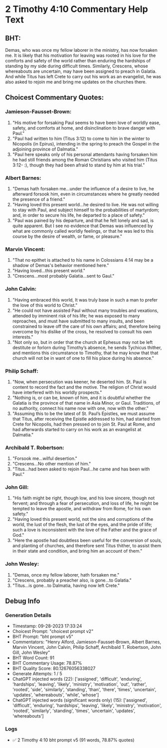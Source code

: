 # 2 Timothy 4:10 Commentary Help Text

## BHT:
Demas, who was once my fellow laborer in the ministry, has now forsaken me. It is likely that his motivation for leaving was rooted in his love for the comforts and safety of the world rather than enduring the hardships of standing by my side during difficult times. Similarly, Crescens, whose whereabouts are uncertain, may have been assigned to preach in Galatia. And while Titus has left Crete to carry out his work as an evangelist, he was also asked to rejoin me and bring me updates on the churches there.

## Choicest Commentary Quotes:
### Jamieson-Fausset-Brown:
1. "His motive for forsaking Paul seems to have been love of worldly ease, safety, and comforts at home, and disinclination to brave danger with Paul."
2. "Paul had written to him (Titus 3:12) to come to him in the winter to Nicopolis (in Epirus), intending in the spring to preach the Gospel in the adjoining province of Dalmatia."
3. "Paul here speaks only of his personal attendants having forsaken him he had still friends among the Roman Christians who visited him (Titus 3:12- :), though they had been afraid to stand by him at his trial."

### Albert Barnes:
1. "Demas hath forsaken me...under the influence of a desire to live, he afterward forsook him, even in circumstances where he greatly needed the presence of a friend." 
2. "Having loved this present world...he desired to live. He was not willing to stay with Paul, and subject himself to the probabilities of martyrdom; and, in order to secure his life, he departed to a place of safety."
3. "Paul was pained by his departure, and that he felt lonely and sad, is quite apparent. But I see no evidence that Demas was influenced by what are commonly called worldly feelings, or that he was led to this course by the desire of wealth, or fame, or pleasure."

### Marvin Vincent:
1. "That no epithet is attached to his name in Colossians 4:14 may be a shadow of Demas's behavior mentioned here."
2. "Having loved...this present world."
3. "Crescens...most probably Galatia...sent to Gaul."

### John Calvin:
1. "Having embraced this world, It was truly base in such a man to prefer the love of this world to Christ."
2. "He could not have assisted Paul without many troubles and vexations, attended by imminent risk of his life; he was exposed to many reproaches, and must have submitted to many insults, and been constrained to leave off the care of his own affairs; and, therefore being overcome by his dislike of the cross, he resolved to consult his own interests."
3. "Not only so, but in order that the church at Ephesus may not be left destitute or forlorn during Timothy’s absence, he sends Tychicus thither, and mentions this circumstance to Timothy, that he may know that that church will not be in want of one to fill his place during his absence."

### Philip Schaff:
1. "Now, when persecution was keener, he deserted him. St. Paul is content to record the fact and the motive. The religion of Christ would have interfered with his worldly prospects."
2. "Nothing is, or can be, known of him, and it is doubtful whether the Galatia is the province of that name in Asia Minor, or Gaul. Traditions, of no authority, connect his name now with one, now with the other."
3. "Assuming this to be the latest of St. Paul’s Epistles, we must assume that Titus, after receiving the Epistle addressed to him, had started from Crete for Nicopolis, had then pressed on to join St. Paul at Rome, and had afterwards started to carry on his work as an evangelist at Dalmatia."

### Archibald T. Robertson:
1. "Forsook me...wilful desertion." 
2. "Crescens...No other mention of him."
3. "Titus...had been asked to rejoin Paul...he came and has been with Paul."

### John Gill:
1. "His faith might be right, though low, and his love sincere, though not fervent; and through a fear of persecution, and loss of life, he might be tempted to leave the apostle, and withdraw from Rome, for his own safety."
2. "Having loved this present world, not the sins and corruptions of the world, the lust of the flesh, the lust of the eyes, and the pride of life; such a love is inconsistent with the love of the Father and the grace of God."
3. "Here the apostle had doubtless been useful for the conversion of souls, and planting of churches, and therefore sent Titus thither, to assist them in their state and condition, and bring him an account of them."

### John Wesley:
1. "Demas, once my fellow laborer, hath forsaken me." 
2. "Crescens, probably a preacher also, is gone...to Galatia."
3. "Titus...is gone...to Dalmatia, having now left Crete."


## Debug Info
### Generation Details
- Timestamp: 09-28-2023 17:33:24
- Choicest Prompt: "choicest prompt v2"
- BHT Prompt: "bht prompt v5"
- Commentators: "Henry Alford, Jamieson-Fausset-Brown, Albert Barnes, Marvin Vincent, John Calvin, Philip Schaff, Archibald T. Robertson, John Gill, John Wesley"
- BHT Word Count: 91
- BHT Commentary Usage: 78.87%
- BHT Quality Score: 80.12676056338027
- Generate Attempts: 1 / 5
- ChatGPT injected words (22):
	['assigned', 'difficult', 'enduring', 'hardships', 'leaving', 'likely', 'ministry', 'motivation', 'out', 'rather', 'rooted', 'side', 'similarly', 'standing', 'than', 'there', 'times', 'uncertain', 'updates', 'whereabouts', 'while', 'whose']
- ChatGPT injected words (significant words only) (15):
	['assigned', 'difficult', 'enduring', 'hardships', 'leaving', 'likely', 'ministry', 'motivation', 'rooted', 'similarly', 'standing', 'times', 'uncertain', 'updates', 'whereabouts']

### Logs
- ✅ 2 Timothy 4:10 bht prompt v5 (91 words, 78.87% quotes)